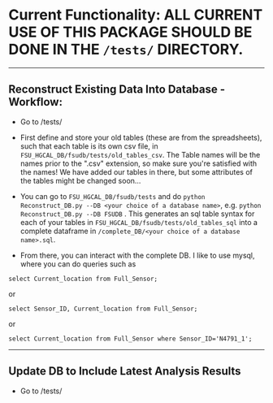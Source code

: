 # Current Functionality: ALL CURRENT USE OF THIS PACKAGE SHOULD BE DONE IN THE `/tests/` DIRECTORY.
----------

## Reconstruct Existing Data Into Database - Workflow: 
* Go to /tests/

* First define and store your old tables (these are from the spreadsheets), such that each table is its own csv file, in `FSU_HGCAL_DB/fsudb/tests/old_tables_csv`. The Table names will be the names prior to the ".csv" extension, so make sure you're satisfied with the names! We have added our tables in there, but some attributes of the tables might be changed soon...

* You can go to `FSU_HGCAL_DB/fsudb/tests` and do `python Reconstruct_DB.py --DB <your choice of a database name>`, e.g. `python Reconstruct_DB.py --DB FSUDB` . This generates an sql table syntax for each of your tables in `FSU_HGCAL_DB/fsudb/tests/old_tables_sql` into a complete dataframe in `/complete_DB/<your choice of a database name>.sql`. 

* From there, you can interact with the complete DB. I like to use mysql, where you can do queries such as 

`select Current_location from Full_Sensor;`
 
 or

`select Sensor_ID, Current_location from Full_Sensor;`

or

`select Current_location from Full_Sensor where Sensor_ID='N4791_1';`


------------
## Update DB to Include Latest Analysis Results
* Go to /tests/
